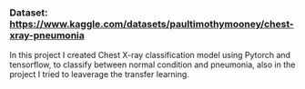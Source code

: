 ### Dataset: https://www.kaggle.com/datasets/paultimothymooney/chest-xray-pneumonia

In this project I created Chest X-ray classification model using Pytorch and tensorflow, to classify between normal condition and pneumonia, also in the project I tried to leaverage the transfer learning.
